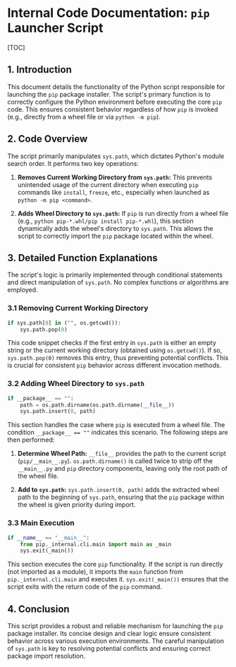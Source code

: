 # Internal Code Documentation: `pip` Launcher Script

[TOC]

## 1. Introduction

This document details the functionality of the Python script responsible for launching the `pip` package installer.  The script's primary function is to correctly configure the Python environment before executing the core `pip` code. This ensures consistent behavior regardless of how `pip` is invoked (e.g., directly from a wheel file or via `python -m pip`).

## 2. Code Overview

The script primarily manipulates `sys.path`, which dictates Python's module search order.  It performs two key operations:

1. **Removes Current Working Directory from `sys.path`:** This prevents unintended usage of the current directory when executing `pip` commands like `install`, `freeze`, etc., especially when launched as `python -m pip <command>`.

2. **Adds Wheel Directory to `sys.path`:** If `pip` is run directly from a wheel file (e.g., `python pip-*.whl/pip install pip-*.whl`), this section dynamically adds the wheel's directory to `sys.path`.  This allows the script to correctly import the `pip` package located within the wheel.


## 3. Detailed Function Explanations

The script's logic is primarily implemented through conditional statements and direct manipulation of `sys.path`.  No complex functions or algorithms are employed.

### 3.1 Removing Current Working Directory

```python
if sys.path[0] in ("", os.getcwd()):
    sys.path.pop(0)
```

This code snippet checks if the first entry in `sys.path` is either an empty string or the current working directory (obtained using `os.getcwd()`). If so, `sys.path.pop(0)` removes this entry, thus preventing potential conflicts.  This is crucial for consistent `pip` behavior across different invocation methods.


### 3.2 Adding Wheel Directory to `sys.path`

```python
if __package__ == "":
    path = os.path.dirname(os.path.dirname(__file__))
    sys.path.insert(0, path)
```

This section handles the case where `pip` is executed from a wheel file.  The condition `__package__ == ""` indicates this scenario. The following steps are then performed:

1. **Determine Wheel Path:** `__file__` provides the path to the current script (`pip/__main__.py`). `os.path.dirname()` is called twice to strip off the `__main__.py` and `pip` directory components, leaving only the root path of the wheel file.


2. **Add to `sys.path`:** `sys.path.insert(0, path)` adds the extracted wheel path to the beginning of `sys.path`, ensuring that the `pip` package within the wheel is given priority during import.


### 3.3 Main Execution

```python
if __name__ == "__main__":
    from pip._internal.cli.main import main as _main
    sys.exit(_main())
```

This section executes the core `pip` functionality.  If the script is run directly (not imported as a module), it imports the `main` function from `pip._internal.cli.main` and executes it. `sys.exit(_main())` ensures that the script exits with the return code of the `pip` command.

## 4.  Conclusion

This script provides a robust and reliable mechanism for launching the `pip` package installer.  Its concise design and clear logic ensure consistent behavior across various execution environments.  The careful manipulation of `sys.path` is key to resolving potential conflicts and ensuring correct package import resolution.
